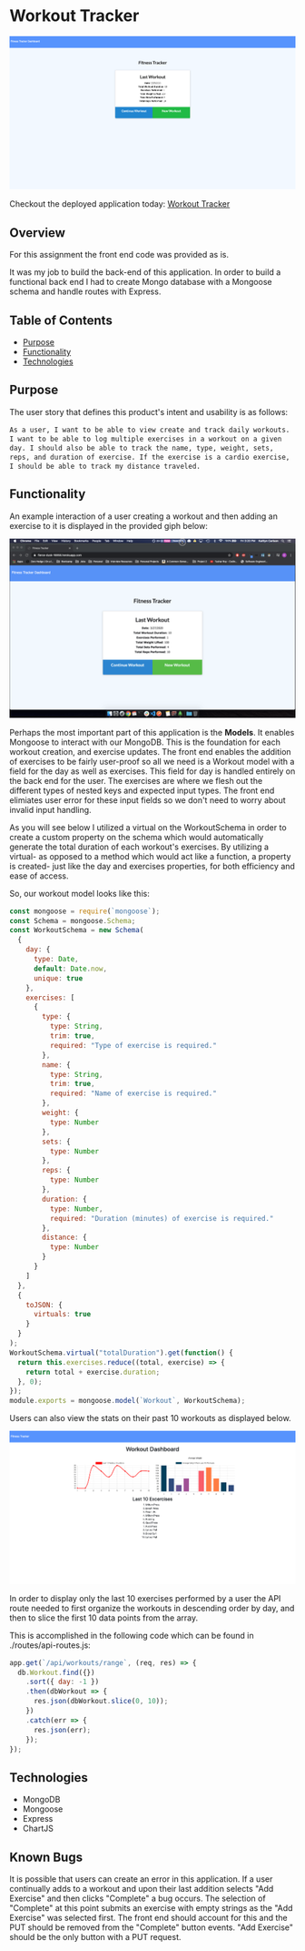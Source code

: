 # Workout Tracker

![Workout Tracker Screenshot](public/images/FitnessTracker.png)

Checkout the deployed application today:
[Workout Tracker](https://fierce-dusk-16956.herokuapp.com/)

## Overview

For this assignment the front end code was provided as is.

It was my job to build the back-end of this application. In order to build a functional back end I had to create Mongo database with a Mongoose schema and handle routes with Express.

## Table of Contents

- [Purpose](#Purpose)
- [Functionality](#Functionality)
- [Technologies](#Technologies)

## Purpose

The user story that defines this product's intent and usability is as follows:

```
As a user, I want to be able to view create and track daily workouts. I want to be able to log multiple exercises in a workout on a given day. I should also be able to track the name, type, weight, sets, reps, and duration of exercise. If the exercise is a cardio exercise, I should be able to track my distance traveled.
```

## Functionality

An example interaction of a user creating a workout and then adding an exercise to it is displayed in the provided giph below:

![Workout Tracker Gif](public/images/addExercise.gif)

Perhaps the most important part of this application is the **Models**. It enables Mongoose to interact with our MongoDB. This is the foundation for each workout creation, and exercise updates. The front end enables the addition of exercises to be fairly user-proof so all we need is a Workout model with a field for the day as well as exercises. This field for day is handled entirely on the back end for the user. The exercises are where we flesh out the different types of nested keys and expected input types. The front end elimiates user error for these input fields so we don't need to worry about invalid input handling.

As you will see below I utilized a virtual on the WorkoutSchema in order to create a custom property on the schema which would automatically generate the total duration of each workout's exercises. By utilizing a virtual- as opposed to a method which would act like a function, a property is created- just like the day and exercises properties, for both efficiency and ease of access.

So, our workout model looks like this:

```js
const mongoose = require(`mongoose`);
const Schema = mongoose.Schema;
const WorkoutSchema = new Schema(
  {
    day: {
      type: Date,
      default: Date.now,
      unique: true
    },
    exercises: [
      {
        type: {
          type: String,
          trim: true,
          required: "Type of exercise is required."
        },
        name: {
          type: String,
          trim: true,
          required: "Name of exercise is required."
        },
        weight: {
          type: Number
        },
        sets: {
          type: Number
        },
        reps: {
          type: Number
        },
        duration: {
          type: Number,
          required: "Duration (minutes) of exercise is required."
        },
        distance: {
          type: Number
        }
      }
    ]
  },
  {
    toJSON: {
      virtuals: true
    }
  }
);
WorkoutSchema.virtual("totalDuration").get(function() {
  return this.exercises.reduce((total, exercise) => {
    return total + exercise.duration;
  }, 0);
});
module.exports = mongoose.model(`Workout`, WorkoutSchema);
```

Users can also view the stats on their past 10 workouts as displayed below.

![Workout Tracker Stats](public/images/FitnessStats.png)

In order to display only the last 10 exercises performed by a user the API route needed to first organize the workouts in descending order by day, and then to slice the first 10 data points from the array.

This is accomplished in the following code which can be found in ./routes/api-routes.js:

```js
app.get(`/api/workouts/range`, (req, res) => {
  db.Workout.find({})
    .sort({ day: -1 })
    .then(dbWorkout => {
      res.json(dbWorkout.slice(0, 10));
    })
    .catch(err => {
      res.json(err);
    });
});
```

## Technologies

- MongoDB
- Mongoose
- Express
- ChartJS

## Known Bugs

It is possible that users can create an error in this application. If a user continually adds to a workout and upon their last addition selects "Add Exercise" and then clicks "Complete" a bug occurs.
The selection of "Complete" at this point submits an exercise with empty strings as the "Add Exercise" was selected first. The front end should account for this and the PUT should be removed from the "Complete" button events. "Add Exercise" should be the only button with a PUT request.

